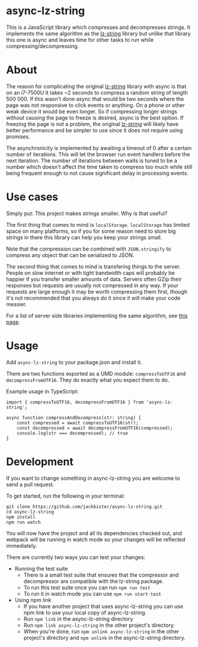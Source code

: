 # async-lz-string
This is a JavaScript library which compresses and decompresses strings. It implements the same algorithm as the [lz-string](https://github.com/pieroxy/lz-string) library but unlike that library this one is async and leaves time for other tasks to run while compressing/decompressing.

# About
The reason for complicating the original [lz-string](https://github.com/pieroxy/lz-string) library with async is that on an i7-7500U it takes ~2 seconds to compress a random string of length 500 000. If this wasn't done async that would be two seconds where the page was not responsive to click events or anything. On a phone or other weak device it would be even longer. So if compressing longer strings without causing the page to freeze is desired, async is the best option. If freezing the page is not a problem, the original [lz-string](https://github.com/pieroxy/lz-string) will likely have better performance and be simpler to use since it does not require using promises.

The asynchronicity is implemented by awaiting a timeout of 0 after a certain number of iterations. This will let the browser run event handlers before the next iteration. The number of iterations between waits is tuned to be a number which doesn't affect the time taken to compress too much while still being frequent enough to not cause significant delay in processing events.

# Use cases
Simply put: This project makes strings smaller. Why is that useful?

The first thing that comes to mind is ```localStorage```. ```localStorage``` has limited space on many platforms, so if you for some reason need to store big strings in there this library can help you keep your strings small.

Note that the compression can be combined with ```JSON.stringify``` to compress any object that can be serialized to JSON.

The second thing that comes to mind is transfering things to the server. People on slow internet or with tight bandwidth caps will probably be happier if you transfer smaller amounts of data. Servers often GZip their responses but requests are usually not compressed in any way. If your requests are large enough it may be worth compressing them first, though it's not recommended that you always do it since it will make your code messier.

For a list of server side libraries implementing the same algorithm, see [this page](http://pieroxy.net/blog/pages/lz-string/index.html).

# Usage
Add ```async-lz-string``` to your package.json and install it.

There are two functions exported as a UMD module: ```compressToUTF16``` and ```decompressFromUTF16```. They do exactly what you expect them to do.

Example usage in TypeScript:
```
import { compressToUTF16, decompressFromUTF16 } from 'async-lz-string';

async function compressAndDecompress(str: string) {
    const compressed = await compressToUTF16(str);
    const decompressed = await decompressFromUTF16(compressed);
    console.log(str === decompressed); // true
}
```

# Development
If you want to change something in async-lz-string you are welcome to send a pull request.

To get started, run the following in your terminal:
```
git clone https://github.com/jackbister/async-lz-string.git
cd async-lz-string
npm install
npm run watch
```

You will now have the project and all its dependencies checked out, and webpack will be running in watch mode so your changes will be reflected immediately.

There are currently two ways you can test your changes:
* Running the test suite
    * There is a small test suite that ensures that the compressor and decompressor are compatible with the lz-string package.
    * To run this test suite once you can run ```npm run test```
    * To run it in watch mode you can use ```npm run start-test```
* Using npm link
    * If you have another project that uses async-lz-string you can use npm link to use your local copy of async-lz-string.
    * Run ```npm link``` in the async-lz-string directory
    * Run ```npm link async-lz-string``` in the other project's directory.
    * When you're done, run ```npm unlink async-lz-string``` in the other project's directory and ```npm unlink``` in the async-lz-string directory.
